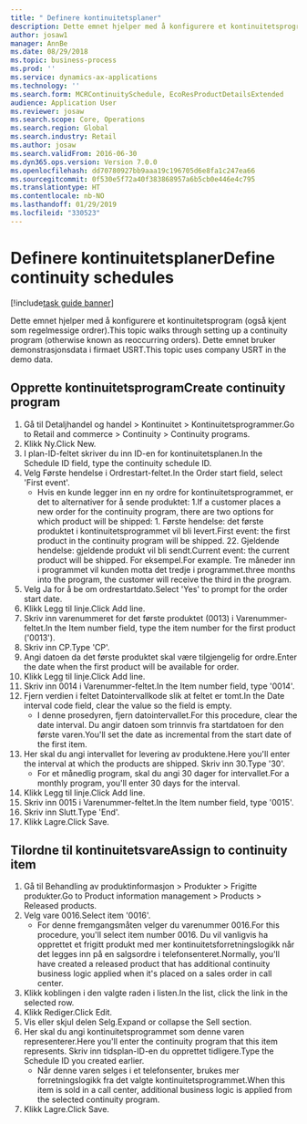```yaml
---
title: " Definere kontinuitetsplaner"
description: Dette emnet hjelper med å konfigurere et kontinuitetsprogram (også kjent som regelmessige ordrer).
author: josaw1
manager: AnnBe
ms.date: 08/29/2018
ms.topic: business-process
ms.prod: ''
ms.service: dynamics-ax-applications
ms.technology: ''
ms.search.form: MCRContinuitySchedule, EcoResProductDetailsExtended
audience: Application User
ms.reviewer: josaw
ms.search.scope: Core, Operations
ms.search.region: Global
ms.search.industry: Retail
ms.author: josaw
ms.search.validFrom: 2016-06-30
ms.dyn365.ops.version: Version 7.0.0
ms.openlocfilehash: dd70780927bb9aaa19c196705d6e8fa1c247ea66
ms.sourcegitcommit: 0f530e5f72a40f383868957a6b5cb0e446e4c795
ms.translationtype: HT
ms.contentlocale: nb-NO
ms.lasthandoff: 01/29/2019
ms.locfileid: "330523"
---
```

# <a name="define-continuity-schedules"></a><span data-ttu-id="896b5-103"> Definere kontinuitetsplaner</span><span class="sxs-lookup"><span data-stu-id="896b5-103">Define continuity schedules</span></span>

[!include[task guide banner](../includes/task-guide-banner.md)]

<span data-ttu-id="896b5-104">Dette emnet hjelper med å konfigurere et kontinuitetsprogram (også kjent som regelmessige ordrer).</span><span class="sxs-lookup"><span data-stu-id="896b5-104">This topic walks through setting up a continuity program (otherwise known as reoccurring orders).</span></span> <span data-ttu-id="896b5-105">Dette emnet bruker demonstrasjonsdata i firmaet USRT.</span><span class="sxs-lookup"><span data-stu-id="896b5-105">This topic uses company USRT in the demo data.</span></span>


## <a name="create-continuity-program"></a><span data-ttu-id="896b5-106">Opprette kontinuitetsprogram</span><span class="sxs-lookup"><span data-stu-id="896b5-106">Create continuity program</span></span>
1. <span data-ttu-id="896b5-107">Gå til Detaljhandel og handel > Kontinuitet > Kontinuitetsprogrammer.</span><span class="sxs-lookup"><span data-stu-id="896b5-107">Go to Retail and commerce > Continuity > Continuity programs.</span></span>
2. <span data-ttu-id="896b5-108">Klikk Ny.</span><span class="sxs-lookup"><span data-stu-id="896b5-108">Click New.</span></span>
3. <span data-ttu-id="896b5-109">I plan-ID-feltet skriver du inn ID-en for kontinuitetsplanen.</span><span class="sxs-lookup"><span data-stu-id="896b5-109">In the Schedule ID field, type the continuity schedule ID.</span></span>
4. <span data-ttu-id="896b5-110">Velg Første hendelse i Ordrestart-feltet.</span><span class="sxs-lookup"><span data-stu-id="896b5-110">In the Order start field, select 'First event'.</span></span>
    * <span data-ttu-id="896b5-111">Hvis en kunde legger inn en ny ordre for kontinuitetsprogrammet, er det to alternativer for å sende produktet:  1.</span><span class="sxs-lookup"><span data-stu-id="896b5-111">If a customer places a new order for the continuity program, there are two options for which product will be shipped:  1.</span></span> <span data-ttu-id="896b5-112">Første hendelse: det første produktet i kontinuitetsprogrammet vil bli levert.</span><span class="sxs-lookup"><span data-stu-id="896b5-112">First event: the first product in the continuity program will be shipped.</span></span>  <span data-ttu-id="896b5-113">2</span><span class="sxs-lookup"><span data-stu-id="896b5-113">2.</span></span> <span data-ttu-id="896b5-114">Gjeldende hendelse: gjeldende produkt vil bli sendt.</span><span class="sxs-lookup"><span data-stu-id="896b5-114">Current event: the current product will be shipped.</span></span> <span data-ttu-id="896b5-115">For eksempel.</span><span class="sxs-lookup"><span data-stu-id="896b5-115">For example.</span></span> <span data-ttu-id="896b5-116">Tre måneder inn i programmet vil kunden motta det tredje i programmet.</span><span class="sxs-lookup"><span data-stu-id="896b5-116">three months into the program, the customer will receive the third in the program.</span></span>  
5. <span data-ttu-id="896b5-117">Velg Ja for å be om ordrestartdato.</span><span class="sxs-lookup"><span data-stu-id="896b5-117">Select 'Yes' to prompt for the order start date.</span></span>
6. <span data-ttu-id="896b5-118">Klikk Legg til linje.</span><span class="sxs-lookup"><span data-stu-id="896b5-118">Click Add line.</span></span>
7. <span data-ttu-id="896b5-119">Skriv inn varenummeret for det første produktet (0013) i Varenummer-feltet.</span><span class="sxs-lookup"><span data-stu-id="896b5-119">In the Item number field, type the item number for the first product ('0013').</span></span>
8. <span data-ttu-id="896b5-120">Skriv inn CP.</span><span class="sxs-lookup"><span data-stu-id="896b5-120">Type 'CP'.</span></span>
9. <span data-ttu-id="896b5-121">Angi datoen da det første produktet skal være tilgjengelig for ordre.</span><span class="sxs-lookup"><span data-stu-id="896b5-121">Enter the date when the first product will be available for order.</span></span>
10. <span data-ttu-id="896b5-122">Klikk Legg til linje.</span><span class="sxs-lookup"><span data-stu-id="896b5-122">Click Add line.</span></span>
11. <span data-ttu-id="896b5-123">Skriv inn 0014 i Varenummer-feltet.</span><span class="sxs-lookup"><span data-stu-id="896b5-123">In the Item number field, type '0014'.</span></span>
12. <span data-ttu-id="896b5-124">Fjern verdien i feltet Datointervallkode slik at feltet er tomt.</span><span class="sxs-lookup"><span data-stu-id="896b5-124">In the Date interval code field, clear the value so the field is empty.</span></span>
    * <span data-ttu-id="896b5-125">I denne prosedyren, fjern datointervallet.</span><span class="sxs-lookup"><span data-stu-id="896b5-125">For this procedure, clear the date interval.</span></span> <span data-ttu-id="896b5-126">Du angir datoen som trinnvis fra startdatoen for den første varen.</span><span class="sxs-lookup"><span data-stu-id="896b5-126">You'll set the date as incremental from the start date of the first item.</span></span>  
13. <span data-ttu-id="896b5-127">Her skal du angi intervallet for levering av produktene.</span><span class="sxs-lookup"><span data-stu-id="896b5-127">Here you'll enter the interval at which the products are shipped.</span></span> <span data-ttu-id="896b5-128">Skriv inn 30.</span><span class="sxs-lookup"><span data-stu-id="896b5-128">Type '30'.</span></span>
    * <span data-ttu-id="896b5-129">For et månedlig program, skal du angi 30 dager for intervallet.</span><span class="sxs-lookup"><span data-stu-id="896b5-129">For a monthly program, you'll enter 30 days for the interval.</span></span>  
14. <span data-ttu-id="896b5-130">Klikk Legg til linje.</span><span class="sxs-lookup"><span data-stu-id="896b5-130">Click Add line.</span></span>
15. <span data-ttu-id="896b5-131">Skriv inn 0015 i Varenummer-feltet.</span><span class="sxs-lookup"><span data-stu-id="896b5-131">In the Item number field, type '0015'.</span></span>
16. <span data-ttu-id="896b5-132">Skriv inn Slutt.</span><span class="sxs-lookup"><span data-stu-id="896b5-132">Type 'End'.</span></span>
17. <span data-ttu-id="896b5-133">Klikk Lagre.</span><span class="sxs-lookup"><span data-stu-id="896b5-133">Click Save.</span></span>

## <a name="assign-to-continuity-item"></a><span data-ttu-id="896b5-134">Tilordne til kontinuitetsvare</span><span class="sxs-lookup"><span data-stu-id="896b5-134">Assign to continuity item</span></span>
1. <span data-ttu-id="896b5-135">Gå til Behandling av produktinformasjon > Produkter > Frigitte produkter.</span><span class="sxs-lookup"><span data-stu-id="896b5-135">Go to Product information management > Products > Released products.</span></span>
2. <span data-ttu-id="896b5-136">Velg vare 0016.</span><span class="sxs-lookup"><span data-stu-id="896b5-136">Select item '0016'.</span></span>
    * <span data-ttu-id="896b5-137">For denne fremgangsmåten velger du varenummer 0016.</span><span class="sxs-lookup"><span data-stu-id="896b5-137">For this procedure, you'll select item number 0016.</span></span> <span data-ttu-id="896b5-138">Du vil vanligvis ha opprettet et frigitt produkt med mer kontinuitetsforretningslogikk når det legges inn på en salgsordre i telefonsenteret.</span><span class="sxs-lookup"><span data-stu-id="896b5-138">Normally, you'll have created a released product that has additional continuity business logic applied when it's placed on a sales order in call center.</span></span>  
3. <span data-ttu-id="896b5-139">Klikk koblingen i den valgte raden i listen.</span><span class="sxs-lookup"><span data-stu-id="896b5-139">In the list, click the link in the selected row.</span></span>
4. <span data-ttu-id="896b5-140">Klikk Rediger.</span><span class="sxs-lookup"><span data-stu-id="896b5-140">Click Edit.</span></span>
5. <span data-ttu-id="896b5-141">Vis eller skjul delen Selg.</span><span class="sxs-lookup"><span data-stu-id="896b5-141">Expand or collapse the Sell section.</span></span>
6. <span data-ttu-id="896b5-142">Her skal du angi kontinuitetsprogrammet som denne varen representerer.</span><span class="sxs-lookup"><span data-stu-id="896b5-142">Here you'll enter the continuity program that this item represents.</span></span> <span data-ttu-id="896b5-143">Skriv inn tidsplan-ID-en du opprettet tidligere.</span><span class="sxs-lookup"><span data-stu-id="896b5-143">Type the Schedule ID you created earlier.</span></span>
    * <span data-ttu-id="896b5-144">Når denne varen selges i et telefonsenter, brukes mer forretningslogikk fra det valgte kontinuitetsprogrammet.</span><span class="sxs-lookup"><span data-stu-id="896b5-144">When this item is sold in a call center, additional business logic is applied from the selected continuity program.</span></span>  
7. <span data-ttu-id="896b5-145">Klikk Lagre.</span><span class="sxs-lookup"><span data-stu-id="896b5-145">Click Save.</span></span>

